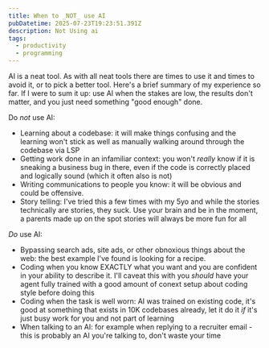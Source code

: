 ```yaml
---
title: When to _NOT_ use AI
pubDatetime: 2025-07-23T19:23:51.391Z
description: Not Using ai
tags: 
  - productivity
  - programming
---
```


AI is a neat tool. As with all neat tools there are times to use it and times to
avoid it, or to pick a better tool. Here's a brief summary of my experience so
far. If I were to sum it up: use AI when the stakes are low, the results don't
matter, and you just need something "good enough" done.

Do _not_ use AI:

- Learning about a codebase: it will make things confusing and the learning
    won't stick as well as manually walking around through the codebase via LSP
- Getting work done in an infamiliar context: you won't _really_ know if it
    is sneaking a business bug in there, even if the code is correctly placed
    and logically sound (which it often also is not)
- Writing communications to people you know: it will be obvious and could be
    offensive.
- Story telling: I've tried this a few times with my 5yo and while the stories
    technically are stories, they suck. Use your brain and be in the moment,
    a parents made up on the spot stories will always be more fun for all

_Do_ use AI:

- Bypassing search ads, site ads, or other obnoxious things about the web:
    the best example I've found is looking for a recipe. 
- Coding when you know EXACTLY what you want and you are confident in your
    ability to describe it. I'll caveat this with you _should_ have your agent
    fully trained with a good amount of conext setup about coding style before
    doing this
- Coding when the task is well worn: AI was trained on existing code, it's good
    at something that exists in 10K codebases already, let it do it _if_ it's
    just busy work for you and not part of learning
- When talking to an AI: for example when replying to a recruiter email - this
    is probably an AI you're talking to, don't waste your time

